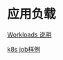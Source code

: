 # 应用负载

[Workloads 说明](https://kubernetes.io/docs/concepts/workloads/)

[k8s job样例](https://www.cnblogs.com/zouzou-busy/p/16155721.html)